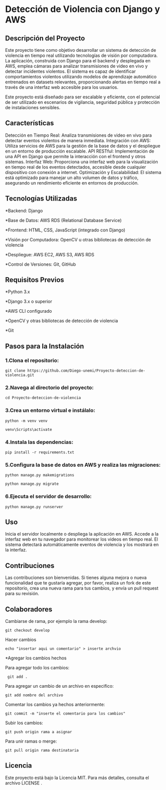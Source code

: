 # Detección de Violencia con Django y AWS
## Descripción del Proyecto
Este proyecto tiene como objetivo desarrollar un sistema de detección de violencia en tiempo real utilizando tecnologías de visión por computadora. La aplicación, construida con Django para el backend y desplegada en AWS, emplea cámaras para analizar transmisiones de video en vivo y detectar incidentes violentos. El sistema es capaz de identificar comportamientos violentos utilizando modelos de aprendizaje automático entrenados en datasets relevantes, proporcionando alertas en tiempo real a través de una interfaz web accesible para los usuarios.

Este proyecto está diseñado para ser escalable y eficiente, con el potencial de ser utilizado en escenarios de vigilancia, seguridad pública y protección de instalaciones sensibles.
## Características
Detección en Tiempo Real: Analiza transmisiones de video en vivo para detectar eventos violentos de manera inmediata.
Integración con AWS: Utiliza servicios de AWS para la gestión de la base de datos y el despliegue en un entorno de producción escalable.
API RESTful: Implementación de una API en Django que permite la interacción con el frontend y otros sistemas.
Interfaz Web: Proporciona una interfaz web para la visualización en tiempo real de los eventos detectados, accesible desde cualquier dispositivo con conexión a internet.
Optimización y Escalabilidad: El sistema está optimizado para manejar un alto volumen de datos y tráfico, asegurando un rendimiento eficiente en entornos de producción.

## Tecnologías Utilizadas
*Backend: Django

*Base de Datos: AWS RDS (Relational Database Service)

*Frontend: HTML, CSS, JavaScript (integrado con Django)

*Visión por Computadora: OpenCV u otras bibliotecas de detección de violencia

*Despliegue: AWS EC2, AWS S3, AWS RDS

*Control de Versiones: Git, GitHub


## Requisitos Previos

*Python 3.x

*Django 3.x o superior

*AWS CLI configurado

*OpenCV y otras bibliotecas de detección de violencia

*Git

## Pasos para la Instalación

### 1.Clona el repositorio:
```
git clone https://github.com/Diego-unemi/Proyecto-deteccion-de-violencia.git
```
### 2.Navega al directorio del proyecto:
```
cd Proyecto-deteccion-de-violencia
```
### 3.Crea un entorno virtual e instálalo:
```
python -m venv venv
```
```
venv\Scripts\activate
```
### 4.Instala las dependencias:
```
pip install -r requirements.txt
```

### 5.Configura la base de datos en AWS y realiza las migraciones:
```
python manage.py makemigrations
```
```
python manage.py migrate
```
### 6.Ejecuta el servidor de desarrollo:
```
python manage.py runserver
```
## Uso
Inicia el servidor localmente o despliega la aplicación en AWS.
Accede a la interfaz web en tu navegador para monitorear los videos en tiempo real.
El sistema detectará automáticamente eventos de violencia y los mostrará en la interfaz.
## Contribuciones
Las contribuciones son bienvenidas. Si tienes alguna mejora o nueva funcionalidad que te gustaría agregar, por favor, realiza un fork de este repositorio, crea una nueva rama para tus cambios, y envía un pull request para su revisión.

## Colaboradores
Cambiarse de rama, por ejemplo la rama develop:
```
git checkout develop
```
Hacer cambios
```
echo "insertar aqui un comentario" > inserte archvio
```
*Agregar los cambios hechos

Para agregar todo los cambios:
```
 git add .
```

Para agregar un cambio de un archivo en especifico:
```
git add nombre del archivo
```
Comentar los cambios ya hechos anteriormente:
```
git commit -m "inserte el comentario para los cambios"
```
Subir los cambios:
```
git push origin rama a asignar 
```
Para unir ramas o merge: 
```
git pull origin rama destinataria
```
## Licencia

Este proyecto está bajo la Licencia MIT. Para más detalles, consulta el archivo LICENSE .





